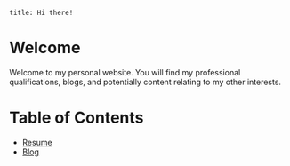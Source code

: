 ```
title: Hi there!
```
# Welcome

Welcome to my personal website.  You will find my professional qualifications, blogs, and potentially content relating to my other interests.  


# Table of Contents

* [Resume](resume.md)
* [Blog](blog-home.md)
